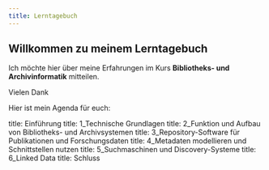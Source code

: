 ```yaml
---
title: Lerntagebuch
---
```


## Willkommen zu meinem Lerntagebuch

Ich möchte hier über meine Erfahrungen im Kurs **Bibliotheks- und Archivinformatik** mitteilen.

Vielen Dank

Hier ist mein Agenda für euch:

title: Einführung
title: 1_Technische Grundlagen
title: 2_Funktion und Aufbau von Bibliotheks- und Archivsystemen
title: 3_Repository-Software für Publikationen und Forschungsdaten 
title: 4_Metadaten modellieren und Schnittstellen nutzen
title: 5_Suchmaschinen und Discovery-Systeme
title: 6_Linked Data
title: Schluss

